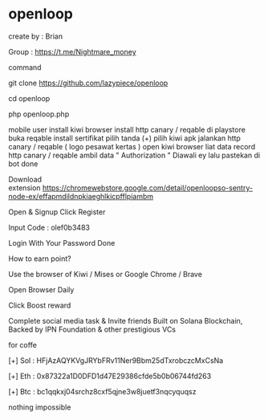 # openloop

create by : Brian


Group : https://t.me/Nightmare_money



command 

git clone https://github.com/lazypiece/openloop

cd openloop

php openloop.php


mobile user
install kiwi browser install http canary / reqable di playstore buka reqable install sertifikat pilih tanda (+) pilih kiwi apk jalankan http canary / reqable ( logo pesawat kertas ) open kiwi browser liat data record http canary / reqable ambil data " Authorization " Diawali ey lalu pastekan di bot done






Download 
extension https://chromewebstore.google.com/detail/openloopso-sentry-node-ex/effapmdildnpkiaeghlkicpfflpiambm


Open & Signup Click Register 

Input Code : olef0b3483 

Login With Your Password Done



How to earn point?

Use the browser of Kiwi / Mises or Google Chrome / Brave

Open Browser Daily

Click Boost reward

Complete social media task & Invite friends
Built on Solana Blockchain, Backed by IPN Foundation & other prestigious VCs

for coffe 

[+]  Sol   : HFjAzAQYKVgJRYbFRv11Ner9Bbm25dTxrobczcMxCsNa   

[+]  Eth   : 0x87322a1D0DFD1d47E29386cfde5b0b06744fd263  

[+]  Btc   : bc1qqkxj04srchz8cxf5qjne3w8juetf3nqcyquqsz



nothing impossible
